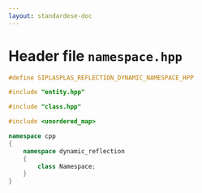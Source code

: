 ```yaml
---
layout: standardese-doc
---
```


# Header file `namespace.hpp`

``` cpp
#define SIPLASPLAS_REFLECTION_DYNAMIC_NAMESPACE_HPP 

#include "entity.hpp"

#include "class.hpp"

#include <unordered_map>

namespace cpp
{
    namespace dynamic_reflection
    {
        class Namespace;
    }
}
```
